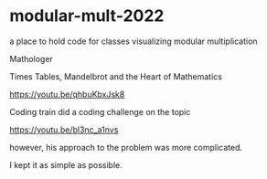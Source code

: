 # modular-mult-2022
a place to hold code for classes visualizing modular multiplication

Mathologer

Times Tables, Mandelbrot and the Heart of Mathematics

https://youtu.be/qhbuKbxJsk8


Coding train did a coding challenge on the topic

https://youtu.be/bl3nc_a1nvs

however, his approach to the problem was more complicated.

I kept it as simple as possible.


